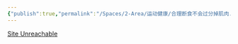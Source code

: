 ```yaml
---
{"publish":true,"permalink":"/Spaces/2-Area/运动健康/合理断食不会过分掉肌肉.md","title":"合理断食不会过分掉肌肉","created":"2022-10-13","modified":"2023-03-14","cssclasses":""}
---
```



[Site Unreachable](https://www.youtube.com/watch?v=6-DZ0cnlcRM)